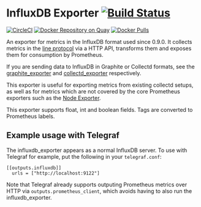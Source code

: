 # InfluxDB Exporter [![Build Status](https://travis-ci.org/prometheus/influxdb_exporter.svg)][travis]

[![CircleCI](https://circleci.com/gh/prometheus/influxdb_exporter/tree/master.svg?style=shield)][circleci]
[![Docker Repository on Quay](https://quay.io/repository/prometheus/influxdb-exporter/status)][quay]
[![Docker Pulls](https://img.shields.io/docker/pulls/prom/influxdb-exporter.svg?maxAge=604800)][hub]

An exporter for metrics in the InfluxDB format used since 0.9.0. It collects
metrics in the
[line protocol](https://docs.influxdata.com/influxdb/v0.10/write_protocols/line/) via a HTTP API,
transforms them and exposes them for consumption by Prometheus.

If you are sending data to InfluxDB in Graphite or Collectd formats, see the
[graphite_exporter](https://github.com/prometheus/graphite_exporter)
and [collectd_exporter](https://github.com/prometheus/collectd_exporter) respectively.

This exporter is useful for exporting metrics from existing collectd setups, as
well as for metrics which are not covered by the core Prometheus exporters such
as the [Node Exporter](https://github.com/prometheus/node_exporter).

This exporter supports float, int and boolean fields. Tags are converted to Prometheus labels.

## Example usage with Telegraf

The influxdb_exporter appears as a normal InfluxDB server. To use with Telegraf
for example, put the following in your `telegraf.conf`:

```
[[outputs.influxdb]]
  urls = ["http://localhost:9122"]
```

Note that Telegraf already supports outputing Prometheus metrics over HTTP via
`outputs.prometheus_client`, which avoids having to also run the influxdb_exporter.


[circleci]: https://circleci.com/gh/prometheus/influxdb_exporter
[hub]: https://hub.docker.com/r/prom/influxdb-exporter/
[travis]: https://travis-ci.org/prometheus/influxdb_exporter
[quay]: https://quay.io/repository/prometheus/influxdb-exporter
